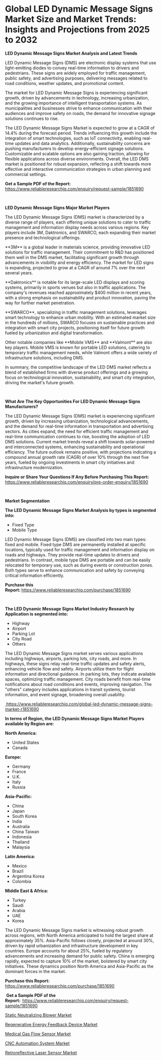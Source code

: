<p><h1>Global LED Dynamic Message Signs Market Size and Market Trends: Insights and Projections from 2025 to 2032</h1></p><p><strong>LED Dynamic Message Signs Market Analysis and Latest Trends</strong></p>
<p><p>LED Dynamic Message Signs (DMS) are electronic display systems that use light-emitting diodes to convey real-time information to drivers and pedestrians. These signs are widely employed for traffic management, public safety, and advertising purposes, delivering messages related to road conditions, weather updates, and promotional content. </p><p>The market for LED Dynamic Message Signs is experiencing significant growth, driven by advancements in technology, increasing urbanization, and the growing importance of intelligent transportation systems. As municipalities and businesses strive to enhance communication with their audiences and improve safety on roads, the demand for innovative signage solutions continues to rise. </p><p>The LED Dynamic Message Signs Market is expected to grow at a CAGR of 14.4% during the forecast period. Trends influencing this growth include the integration of smart technologies, such as IoT connectivity, enabling real-time updates and data analytics. Additionally, sustainability concerns are pushing manufacturers to develop energy-efficient signage solutions. Customizable and scalable options are also gaining traction, allowing for flexible applications across diverse environments. Overall, the LED DMS market is positioned for robust expansion, reflecting a shift towards more effective and interactive communication strategies in urban planning and commercial settings.</p></p>
<p><strong>Get a Sample PDF of the Report:&nbsp;</strong> <a href="https://www.reliableresearchiq.com/enquiry/request-sample/1851690?utm_campaign=120&utm_medium=2&utm_source=Github&utm_content=ia&utm_term=26032025&utm_id=led-dynamic-message-signs">https://www.reliableresearchiq.com/enquiry/request-sample/1851690</a></p>
<p>&nbsp;</p>
<p><strong>LED Dynamic Message Signs Major Market Players</strong></p>
<p><p>The LED Dynamic Message Signs (DMS) market is characterized by a diverse range of players, each offering unique solutions to cater to traffic management and information display needs across various regions. Key players include 3M, Daktronics, and SWARCO, each expanding their market presence and technological offerings.</p><p>**3M** is a global leader in materials science, providing innovative LED solutions for traffic management. Their commitment to R&D has positioned them well in the DMS market, facilitating significant growth through advancements in visibility and energy efficiency. The market for LED signs is expanding, projected to grow at a CAGR of around 7% over the next several years.</p><p>**Daktronics** is notable for its large-scale LED displays and scoring systems, primarily in sports venues but also in traffic applications. The company's revenues reached approximately $400 million in recent years, with a strong emphasis on sustainability and product innovation, paving the way for further market penetration.</p><p>**SWARCO**, specializing in traffic management solutions, leverages smart technology to enhance urban mobility. With an estimated market size in the hundreds of millions, SWARCO focuses on sustainable practices and integration with smart city projects, positioning itself for future growth fueled by urbanization and digital transformation.</p><p>Other notable companies like **Mobile VMS** and **Valmont** are also key players. Mobile VMS is known for portable LED solutions, catering to temporary traffic management needs, while Valmont offers a wide variety of infrastructure solutions, including DMS.</p><p>In summary, the competitive landscape of the LED DMS market reflects a blend of established firms with diverse product offerings and a growing focus on technological innovation, sustainability, and smart city integration, driving the market's future growth.</p></p>
<p>&nbsp;</p>
<p><strong>What Are The Key Opportunities For LED Dynamic Message Signs Manufacturers?</strong></p>
<p><p>The LED Dynamic Message Signs (DMS) market is experiencing significant growth, driven by increasing urbanization, technological advancements, and the demand for real-time information in transportation and advertising sectors. As cities expand, the need for efficient traffic management and real-time communication continues to rise, boosting the adoption of LED DMS solutions. Current market trends reveal a shift towards solar-powered and interconnected systems, enhancing sustainability and operational efficiency. The future outlook remains positive, with projections indicating a compound annual growth rate (CAGR) of over 10% through the next five years, fueled by ongoing investments in smart city initiatives and infrastructure modernization.</p></p>
<p><strong>Inquire or Share Your Questions If Any Before Purchasing This Report:</strong> <a href="https://www.reliableresearchiq.com/enquiry/pre-order-enquiry/1851690?utm_campaign=120&utm_medium=2&utm_source=Github&utm_content=ia&utm_term=26032025&utm_id=led-dynamic-message-signs">https://www.reliableresearchiq.com/enquiry/pre-order-enquiry/1851690</a></p>
<p>&nbsp;</p>
<p><strong>Market Segmentation</strong></p>
<p><strong>The LED Dynamic Message Signs Market Analysis by types is segmented into:</strong></p>
<p><ul><li>Fixed Type</li><li>Mobile Type</li></ul></p>
<p><p>LED Dynamic Message Signs (DMS) are classified into two main types: fixed and mobile. Fixed type DMS are permanently installed at specific locations, typically used for traffic management and information display on roads and highways. They provide real-time updates to drivers and pedestrians. In contrast, mobile type DMS are portable and can be easily relocated for temporary use, such as during events or construction zones. Both types serve to enhance communication and safety by conveying critical information efficiently.</p></p>
<p><strong>Purchase this Report:&nbsp;</strong><a href="https://www.reliableresearchiq.com/purchase/1851690?utm_campaign=120&utm_medium=2&utm_source=Github&utm_content=ia&utm_term=26032025&utm_id=led-dynamic-message-signs">https://www.reliableresearchiq.com/purchase/1851690</a></p>
<p>&nbsp;</p>
<p><strong>The LED Dynamic Message Signs Market Industry Research by Application is segmented into:</strong></p>
<p><ul><li>Highway</li><li>Airport</li><li>Parking Lot</li><li>City Road</li><li>Others</li></ul></p>
<p><p>The LED Dynamic Message Signs market serves various applications including highways, airports, parking lots, city roads, and more. In highways, these signs relay real-time traffic updates and safety alerts, enhancing vehicle flow and safety. Airports utilize them for flight information and directional guidance. In parking lots, they indicate available spaces, optimizing traffic management. City roads benefit from real-time notifications about road conditions and events, improving navigation. The "others" category includes applications in transit systems, tourist information, and event signage, broadening overall usability.</p></p>
<p><a href="https://www.reliableresearchiq.com/global-led-dynamic-message-signs-market-r1851690?utm_campaign=120&utm_medium=2&utm_source=Github&utm_content=ia&utm_term=26032025&utm_id=led-dynamic-message-signs">&nbsp;https://www.reliableresearchiq.com/global-led-dynamic-message-signs-market-r1851690</a></p>
<p><strong>In terms of Region, the LED Dynamic Message Signs Market Players available by Region are:</strong></p>
<p>
    <p> <strong> North America: </strong>
        <ul>
            <li>United States</li>
            <li>Canada</li>
        </ul>
        </p> 
    <p> <strong> Europe: </strong>
        <ul>
            <li>Germany</li>
            <li>France</li>
            <li>U.K.</li>
            <li>Italy</li>
            <li>Russia</li>
        </ul>
        </p> 
    <p> <strong> Asia-Pacific: </strong>
        <ul>
            <li>China</li>
            <li>Japan</li>
            <li>South Korea</li>
            <li>India</li>
            <li>Australia</li>
            <li>China Taiwan</li>
            <li>Indonesia</li>
            <li>Thailand</li>
            <li>Malaysia</li>
        </ul>
        </p> 
    <p> <strong> Latin America: </strong>
        <ul>
            <li>Mexico</li>
            <li>Brazil</li>
            <li>Argentina Korea</li>
            <li>Colombia</li>
        </ul>
        </p> 
    <p> <strong> Middle East & Africa: </strong>
        <ul>
            <li>Turkey</li>
            <li>Saudi</li>
            <li>Arabia</li>
            <li>UAE</li>
            <li>Korea</li>
        </ul>
    </p>
    </p>
<p><p>The LED Dynamic Message Signs market is witnessing robust growth across regions, with North America anticipated to hold the largest share at approximately 35%. Asia-Pacific follows closely, projected at around 30%, driven by rapid urbanization and infrastructure development in key countries. Europe accounts for about 25%, fueled by regulatory advancements and increasing demand for public safety. China is emerging rapidly, expected to capture 10% of the market, bolstered by smart city initiatives. These dynamics position North America and Asia-Pacific as the dominant forces in the market.</p></p>
<p><strong>Purchase this Report: </strong><a href="https://www.reliableresearchiq.com/purchase/1851690?utm_campaign=120&utm_medium=2&utm_source=Github&utm_content=ia&utm_term=26032025&utm_id=led-dynamic-message-signs">https://www.reliableresearchiq.com/purchase/1851690</a></p>
<p>&nbsp;<strong>Get a Sample PDF of the Report:&nbsp;&nbsp;</strong><a href="https://www.reliableresearchiq.com/enquiry/request-sample/1851690?utm_campaign=120&utm_medium=2&utm_source=Github&utm_content=ia&utm_term=26032025&utm_id=led-dynamic-message-signs">https://www.reliableresearchiq.com/enquiry/request-sample/1851690</a></p>
<p><strong></strong></p>
<p><p><a href="https://github.com/duskodazzi34/Market-Research-Report-List-1/blob/main/static-neutralizing-blower-market.md?utm_campaign=120&utm_medium=2&utm_source=Github&utm_content=ia&utm_term=26032025&utm_id=led-dynamic-message-signs">Static Neutralizing Blower Market</a></p><p><a href="https://github.com/daddskokenk4/Market-Research-Report-List-1/blob/main/regenerative-energy-feedback-device-market.md?utm_campaign=120&utm_medium=2&utm_source=Github&utm_content=ia&utm_term=26032025&utm_id=led-dynamic-message-signs">Regenerative Energy Feedback Device Market</a></p><p><a href="https://github.com/kabotcaddoub/Market-Research-Report-List-1/blob/main/medical-gas-flow-sensor-market.md?utm_campaign=120&utm_medium=2&utm_source=Github&utm_content=ia&utm_term=26032025&utm_id=led-dynamic-message-signs">Medical Gas Flow Sensor Market</a></p><p><a href="https://github.com/kimomeifbnu26/Market-Research-Report-List-1/blob/main/cnc-automation-system-market.md?utm_campaign=120&utm_medium=2&utm_source=Github&utm_content=ia&utm_term=26032025&utm_id=led-dynamic-message-signs">CNC Automation System Market</a></p><p><a href="https://github.com/forttgoddym7/Market-Research-Report-List-1/blob/main/retroreflective-laser-sensor-market.md?utm_campaign=120&utm_medium=2&utm_source=Github&utm_content=ia&utm_term=26032025&utm_id=led-dynamic-message-signs">Retroreflective Laser Sensor Market</a></p></p>